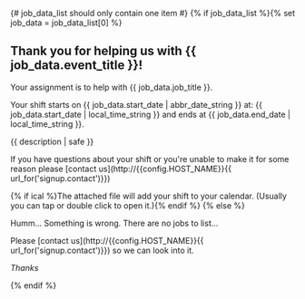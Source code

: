 {# job_data_list should only contain one item #}
{% if job_data_list %}{% set job_data = job_data_list[0] %}
## Thank you for helping us with {{ job_data.event_title }}!

Your assignment is to help with {{ job_data.job_title }}.

Your shift starts on {{ job_data.start_date | abbr_date_string }} at: {{ job_data.start_date | local_time_string }}
and ends at {{ job_data.end_date | local_time_string }}.

{{ description | safe }}

If you have questions about your shift or you're unable to make it for some reason please [contact us](http://{{config.HOST_NAME}}{{ url_for('signup.contact')}})

{% if ical %}The attached file will add your shift to your calendar. (Usually you can tap or double click to open it.){% endif %}
{% else %}

Humm... Something is wrong. There are no jobs to list...

Please [contact us](http://{{config.HOST_NAME}}{{ url_for('signup.contact')}}) so we can look into it.

_Thanks_

{% endif %}
